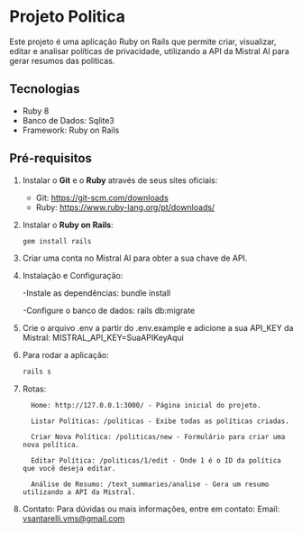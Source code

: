 # Projeto Politica

Este projeto é uma aplicação Ruby on Rails que permite criar, visualizar, editar e analisar políticas de privacidade, utilizando a API da Mistral AI para gerar resumos das políticas.

## Tecnologias

- Ruby 8
- Banco de Dados: Sqlite3
- Framework: Ruby on Rails

## Pré-requisitos

1. Instalar o **Git** e o **Ruby** através de seus sites oficiais:
   - Git: https://git-scm.com/downloads
   - Ruby: https://www.ruby-lang.org/pt/downloads/
   
2. Instalar o **Ruby on Rails**:
   ```bash
   gem install rails

3. Criar uma conta no Mistral AI para obter a sua chave de API.

4. Instalação e Configuração:


      -Instale as dependências: bundle install

      -Configure o banco de dados: rails db:migrate


6. Crie o arquivo .env a partir do .env.example e adicione a sua API_KEY da Mistral: MISTRAL_API_KEY=SuaAPIKeyAqui

7. Para rodar a aplicação:
   ```bash
   rails s

8. Rotas:

         Home: http://127.0.0.1:3000/ - Página inicial do projeto.
   
         Listar Políticas: /politicas - Exibe todas as políticas criadas.

         Criar Nova Política: /politicas/new - Formulário para criar uma nova política.
   
         Editar Política: /politicas/1/edit - Onde 1 é o ID da política que você deseja editar.
   
         Análise de Resumo: /text_summaries/analise - Gera um resumo utilizando a API da Mistral.
   
        

9. Contato:
   Para dúvidas ou mais informações, entre em contato:
     Email: vsantarelli.vms@gmail.com




